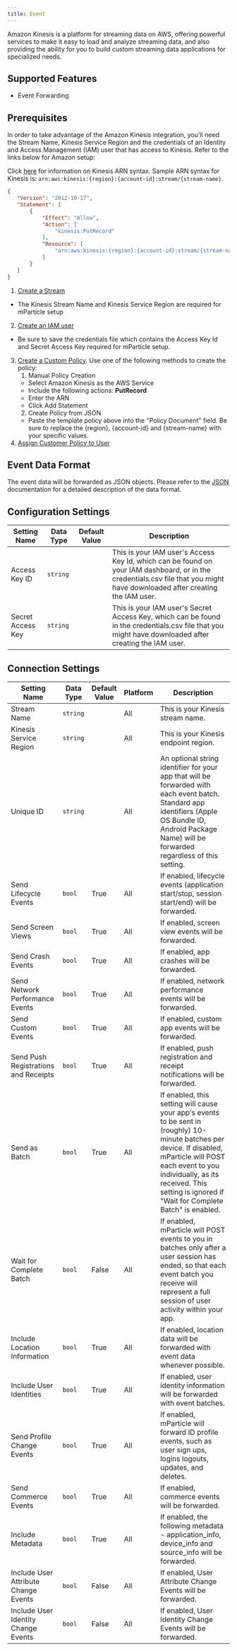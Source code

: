 ```yaml
---
title: Event
---
```


Amazon Kinesis is a platform for streaming data on AWS, offering powerful services to make it easy to load and analyze streaming data, and also providing the ability for you to build custom streaming data applications for specialized needs.

## Supported Features

* Event Forwarding

## Prerequisites

In order to take advantage of the Amazon Kinesis integration, you'll need the Stream Name, Kinesis Service Region and the credentials of an Identity and Access Management (IAM) user that has access to Kinesis.  Refer to the links below for Amazon setup:

Click [here](http://docs.aws.amazon.com/general/latest/gr/aws-arns-and-namespaces.html#arn-syntax-kinesis-streams) for information on Kinesis ARN syntax.  Sample ARN syntax for Kinesis is:  `arn:aws:kinesis:{region}:{account-id}:stream/{stream-name}`. 

~~~json
{
   "Version": "2012-10-17",
   "Statement": [
       {
           "Effect": "Allow",
           "Action": [
               "kinesis:PutRecord"
           ],
           "Resource": [
               "arn:aws:kinesis:{region}:{account-id}:stream/{stream-name}"
           ]
       }
   ]
}
~~~

1. [Create a Stream](http://docs.aws.amazon.com/ElasticMapReduce/latest/DeveloperGuide/kinesis-pig-create-stream.html)
* The Kinesis Stream Name and Kinesis Service Region are required for mParticle setup 
2. [Create an IAM user](http://docs.aws.amazon.com/IAM/latest/UserGuide/id_users_create.html#id_users_create_console)  
* Be sure to save the credentials file which contains the Access Key Id and Secret Access Key required for mParticle setup.
3. [Create a Custom Policy](http://docs.aws.amazon.com/IAM/latest/UserGuide/access_policies.html).  Use one of the following methods to create the policy:
   1. Manual Policy Creation
     * Select Amazon Kinesis as the AWS Service
     * Include the following actions: **PutRecord**
     * Enter the ARN
     * Click Add Statement
   2. Create Policy from JSON
     * Paste the template policy above into the "Policy Document" field.  Be sure to replace the {region}, {account-id} and {stream-name} with your specific values.
4. [Assign Customer Policy to User](http://docs.aws.amazon.com/IAM/latest/UserGuide/access_policies_managed-using.html#attach-managed-policy-console)

## Event Data Format
The event data will be forwarded as JSON objects.  Please refer to the [JSON](/developers/server/json-reference/) documentation for a detailed description of the data format.



## Configuration Settings

| Setting Name |  Data Type    | Default Value  | Description |
| ---|---|---|---
| Access Key ID | `string` | <unset> | This is your IAM user's Access Key Id, which can be found on your IAM dashboard, or in the credentials.csv file that you might have downloaded after creating the IAM user. |
| Secret Access Key | `string` | <unset> | This is your IAM user's Secret Access Key, which can be found in the credentials.csv file that you might have downloaded after creating the IAM user. |


## Connection Settings

| Setting Name |  Data Type    | Default Value | Platform | Description |
| ---|---|---|---|-----|
| Stream Name | `string` | <unset> | All| This is your Kinesis stream name. |
| Kinesis Service Region | `string` | <unset> | All| This is your Kinesis endpoint region. |
| Unique ID | `string` | <unset> | All| An optional string identifier for your app that will be forwarded with each event batch.  Standard app identifiers (Apple OS Bundle ID, Android Package Name) will be forwarded regardless of this setting. |
| Send Lifecycle Events | `bool` | True | All| If enabled, lifecycle events (application start/stop, session start/end) will be forwarded. |
| Send Screen Views | `bool` | True | All| If enabled, screen view events will be forwarded. |
| Send Crash Events | `bool` | True | All| If enabled, app crashes will be forwarded. |
| Send Network Performance Events | `bool` | True | All| If enabled, network performance events will be forwarded. |
| Send Custom Events | `bool` | True | All| If enabled, custom app events will be forwarded. |
| Send Push Registrations and Receipts | `bool` | True | All| If enabled, push registration and receipt notifications will be forwarded. |
| Send as Batch | `bool` | True | All| If enabled, this setting will cause your app's events to be sent in (roughly) 10-minute batches per device.  If disabled, mParticle will POST each event to you individually, as its received.  This setting is ignored if "Wait for Complete Batch" is enabled. |
| Wait for Complete Batch | `bool` | False | All| If enabled, mParticle will POST events to you in batches only after a user session has ended, so that each event batch you receive will represent a full session of user activity within your app. |
| Include Location Information | `bool` | True | All| If enabled, location data will be forwarded with event data whenever possible. |
| Include User Identities | `bool` | True | All| If enabled, user identity information will be forwarded with event batches. |
| Send Profile Change Events | `bool` | True | All| If enabled, mParticle will forward ID profile events, such as user sign ups, logins logouts, updates, and deletes. |
| Send Commerce Events | `bool` | True | All| If enabled, commerce events will be forwarded. |
| Include Metadata | `bool` | True | All| If enabled, the following metadata - application_info, device_info and source_info will be forwarded. |
| Include User Attribute Change Events | `bool` | False | All| If enabled, User Attribute Change Events will be forwarded. |
| Include User Identity Change Events | `bool` | False | All| If enabled, User Identity Change Events will be forwarded. |
